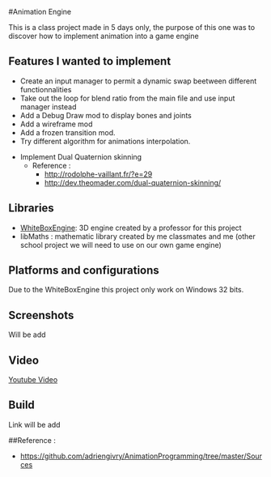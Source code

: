 #Animation Engine

This is a class project made in 5 days only, the purpose of this one was to discover how to implement animation into a game engine

## Features I wanted to implement

- Create an input manager to permit a dynamic swap beetween different functionnalities
- Take out the loop for blend ratio from the main file and use input manager instead
- Add a Debug Draw mod to display bones and joints
- Add a wireframe mod
- Add a frozen transition mod.
- Try different algorithm for animations interpolation.
+ Implement Dual Quaternion skinning
	+ Reference :
		+ http://rodolphe-vaillant.fr/?e=29
		+ http://dev.theomader.com/dual-quaternion-skinning/

## Libraries

- [WhiteBoxEngine](https://github.com/Trizek/WhiteBoxEngine): 3D engine created by a professor for this project
- libMaths : mathematic library created by me classmates and me (other school project we will need to use on our own game engine)

## Platforms and configurations

Due to the WhiteBoxEngine this project only work on Windows 32 bits. 

## Screenshots

Will be add

## Video

[Youtube Video](incoming)

## Build

Link will be add

##Reference :

- https://github.com/adriengivry/AnimationProgramming/tree/master/Sources